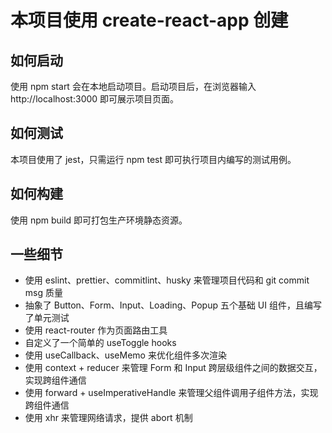 # 本项目使用 create-react-app 创建

## 如何启动
使用 npm start 会在本地启动项目。启动项目后，在浏览器输入 http://localhost:3000 即可展示项目页面。

## 如何测试
本项目使用了 jest，只需运行 npm test 即可执行项目内编写的测试用例。

## 如何构建
使用 npm build 即可打包生产环境静态资源。

## 一些细节
- 使用 eslint、prettier、commitlint、husky 来管理项目代码和 git commit msg 质量
- 抽象了 Button、Form、Input、Loading、Popup 五个基础 UI 组件，且编写了单元测试
- 使用 react-router 作为页面路由工具
- 自定义了一个简单的 useToggle hooks
- 使用 useCallback、useMemo 来优化组件多次渲染
- 使用 context + reducer 来管理 Form 和 Input 跨层级组件之间的数据交互，实现跨组件通信
- 使用 forward + useImperativeHandle 来管理父组件调用子组件方法，实现跨组件通信
- 使用 xhr 来管理网络请求，提供 abort 机制
